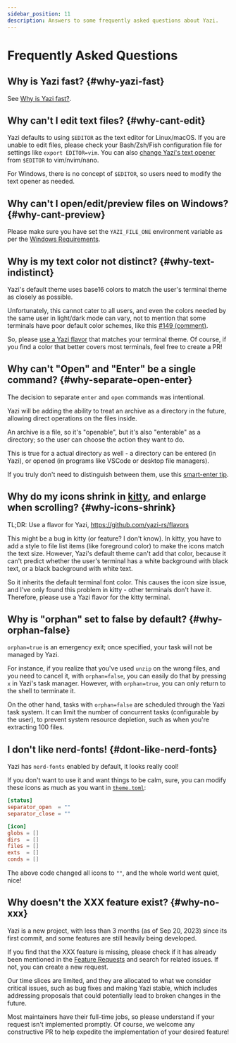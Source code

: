 ```yaml
---
sidebar_position: 11
description: Answers to some frequently asked questions about Yazi.
---
```


# Frequently Asked Questions

## Why is Yazi fast? {#why-yazi-fast}

See [Why is Yazi fast?](/blog/why-is-yazi-fast).

## Why can't I edit text files? {#why-cant-edit}

Yazi defaults to using `$EDITOR` as the text editor for Linux/macOS.
If you are unable to edit files, please check your Bash/Zsh/Fish configuration file for settings like `export EDITOR=vim`. You can also [change Yazi's text opener](/docs/configuration/yazi#opener) from `$EDITOR` to vim/nvim/nano.

For Windows, there is no concept of `$EDITOR`, so users need to modify the text opener as needed.

## Why can't I open/edit/preview files on Windows? {#why-cant-preview}

Please make sure you have set the `YAZI_FILE_ONE` environment variable as per the [Windows Requirements](/docs/installation#requirements).

## Why is my text color not distinct? {#why-text-indistinct}

Yazi's default theme uses base16 colors to match the user's terminal theme as closely as possible.

Unfortunately, this cannot cater to all users, and even the colors needed by the same user in light/dark mode can vary, not to mention that some terminals have poor default color schemes, like this [#149 (comment)](https://github.com/sxyazi/yazi/issues/149#issuecomment-1798349727).

So, please [use a Yazi flavor](https://github.com/yazi-rs/flavors) that matches your terminal theme. Of course, if you find a color that better covers most terminals, feel free to create a PR!

## Why can't "Open" and "Enter" be a single command? {#why-separate-open-enter}

The decision to separate `enter` and `open` commands was intentional.

Yazi will be adding the ability to treat an archive as a directory in the future, allowing direct operations on the files inside.

An archive is a file, so it's "openable", but it's also "enterable" as a directory; so the user can choose the action they want to do.

This is true for a actual directory as well - a directory can be entered (in Yazi), or opened (in programs like VSCode or desktop file managers).

If you truly don't need to distinguish between them, use this [smart-enter tip](/docs/tips#smart-enter).

## Why do my icons shrink in [kitty](https://sw.kovidgoyal.net/kitty/), and enlarge when scrolling? {#why-icons-shrink}

TL;DR: Use a flavor for Yazi, https://github.com/yazi-rs/flavors

This might be a bug in kitty (or feature? I don't know). In kitty, you have to add a style to file list items (like foreground color) to make the icons match the text size. However, Yazi's default theme can't add that color, because it can't predict whether the user's terminal has a white background with black text, or a black background with white text.

So it inherits the default terminal font color. This causes the icon size issue, and I've only found this problem in kitty - other terminals don't have it. Therefore, please use a Yazi flavor for the kitty terminal.

## Why is "orphan" set to false by default? {#why-orphan-false}

`orphan=true` is an emergency exit; once specified, your task will not be managed by Yazi.

For instance, if you realize that you've used `unzip` on the wrong files, and you need to cancel it, with `orphan=false`, you can easily do that by pressing `x` in Yazi's task manager.
However, with `orphan=true`, you can only return to the shell to terminate it.

On the other hand, tasks with `orphan=false` are scheduled through the Yazi task system. It can limit the number of concurrent tasks (configurable by the user), to prevent system resource depletion, such as when you're extracting 100 files.

## I don't like nerd‐fonts! {#dont-like-nerd-fonts}

Yazi has `nerd-fonts` enabled by default, it looks really cool!

If you don't want to use it and want things to be calm, sure, you can modify these icons as much as you want in [`theme.toml`](/docs/configuration/theme):

```toml
[status]
separator_open  = ""
separator_close = ""

[icon]
globs = []
dirs  = []
files = []
exts  = []
conds = []
```

The above code changed all icons to `""`, and the whole world went quiet, nice!

## Why doesn't the XXX feature exist? {#why-no-xxx}

Yazi is a new project, with less than 3 months (as of Sep 20, 2023) since its first commit, and some features are still heavily being developed.

If you find that the XXX feature is missing, please check if it has already been mentioned in the [Feature Requests](https://github.com/sxyazi/yazi/issues/51) and search for related issues. If not, you can create a new request.

Our time slices are limited, and they are allocated to what we consider critical issues, such as bug fixes and making Yazi stable, which includes addressing proposals that could potentially lead to broken changes in the future.

Most maintainers have their full-time jobs, so please understand if your request isn't implemented promptly. Of course, we welcome any constructive PR to help expedite the implementation of your desired feature!
